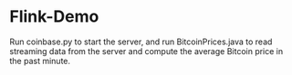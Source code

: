 # Flink-Demo

Run coinbase.py to start the server, and run BitcoinPrices.java to read streaming data from the server and compute the average Bitcoin price in the past minute. 
